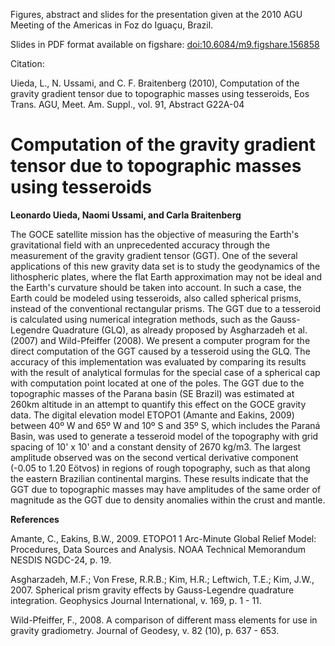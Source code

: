 Figures, abstract and slides for the presentation given at the 2010 AGU Meeting
of the Americas in Foz do Iguaçu, Brazil.

Slides in PDF format available on figshare:
[doi:10.6084/m9.figshare.156858](http://dx.doi.org/10.6084/m9.figshare.156858)

Citation:

Uieda, L., N. Ussami, and C. F. Braitenberg (2010), Computation of the
gravity gradient tensor due to topographic masses using tesseroids, Eos
Trans. AGU, Meet. Am. Suppl., vol. 91, Abstract G22A-04

# Computation of the gravity gradient tensor due to topographic masses using tesseroids

**Leonardo Uieda, Naomi Ussami, and Carla Braitenberg**

The GOCE satellite mission has the objective of measuring the Earth's
gravitational field with an unprecedented accuracy through the measurement of
the gravity gradient tensor (GGT).  One of the several applications of this new
gravity data set is to study the geodynamics of the lithospheric plates, where
the flat Earth approximation may not be ideal and the Earth's curvature should
be taken into account. In such a case,  the Earth could be modeled using
tesseroids, also called spherical prisms, instead of the conventional
rectangular prisms. The GGT due to a tesseroid is  calculated using numerical
integration methods, such as the Gauss-Legendre Quadrature (GLQ), as already
proposed by Asgharzadeh et al. (2007) and Wild-Pfeiffer (2008).  We present a
computer program for the direct computation of the GGT caused by a tesseroid
using the GLQ. The accuracy of this implementation was evaluated by comparing
its results with the result of analytical formulas for the special case of a
spherical cap with computation point located at one of the poles. The GGT due
to the topographic masses of the Parana basin (SE Brazil) was estimated at 260km
altitude in an attempt to quantify this effect on the GOCE gravity data. The
digital elevation model ETOPO1 (Amante and Eakins, 2009) between 40º W and 65º W
and 10º S and 35º S, which includes the  Paraná Basin, was  used to generate a
tesseroid model of the topography with grid spacing of 10' x 10' and a constant
density of 2670 kg/m3. The largest amplitude  observed was on the second
vertical derivative component (-0.05 to 1.20 Eötvos) in regions of rough
topography, such as that along the eastern Brazilian continental margins. These
results indicate that the GGT due to topographic masses may have amplitudes of
the same order of magnitude as the GGT due to density anomalies within  the
crust and mantle.

**References**

Amante, C., Eakins, B.W., 2009. ETOPO1 1 Arc-Minute Global Relief Model:
Procedures, Data Sources and Analysis. NOAA Technical Memorandum NESDIS
NGDC-24, p. 19.

Asgharzadeh, M.F.; Von Frese, R.R.B.; Kim, H.R.; Leftwich, T.E.; Kim, J.W.,
2007. Spherical prism gravity effects by Gauss-Legendre quadrature integration.
Geophysics Journal International, v. 169, p. 1 - 11.

Wild-Pfeiffer, F., 2008. A comparison of different mass elements for use in
gravity gradiometry. Journal of Geodesy, v. 82 (10), p. 637 - 653.
